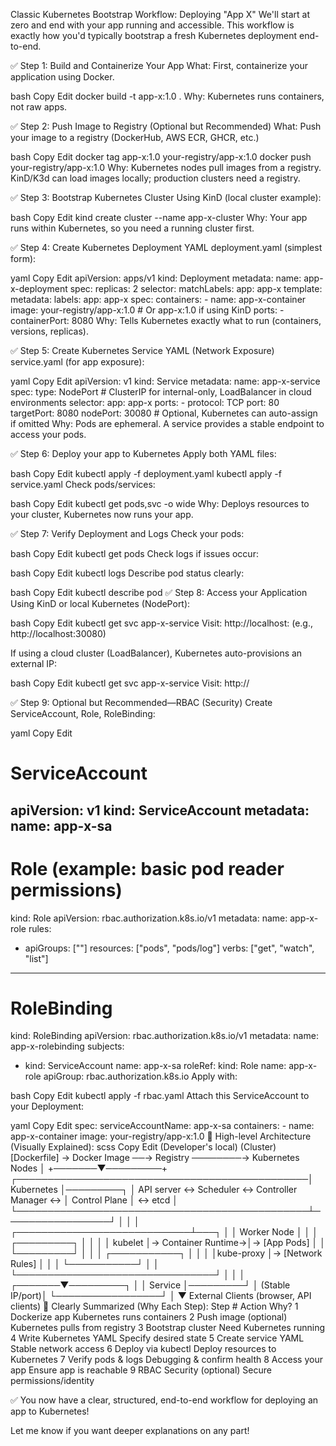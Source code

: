 Classic Kubernetes Bootstrap Workflow: Deploying "App X"
We'll start at zero and end with your app running and accessible. This workflow is exactly how you'd typically bootstrap a fresh Kubernetes deployment end-to-end.

✅ Step 1: Build and Containerize Your App
What:
First, containerize your application using Docker.

bash
Copy
Edit
docker build -t app-x:1.0 .
Why:
Kubernetes runs containers, not raw apps.

✅ Step 2: Push Image to Registry (Optional but Recommended)
What:
Push your image to a registry (DockerHub, AWS ECR, GHCR, etc.)

bash
Copy
Edit
docker tag app-x:1.0 your-registry/app-x:1.0
docker push your-registry/app-x:1.0
Why:
Kubernetes nodes pull images from a registry. KinD/K3d can load images locally; production clusters need a registry.

✅ Step 3: Bootstrap Kubernetes Cluster
Using KinD (local cluster example):

bash
Copy
Edit
kind create cluster --name app-x-cluster
Why:
Your app runs within Kubernetes, so you need a running cluster first.

✅ Step 4: Create Kubernetes Deployment YAML
deployment.yaml (simplest form):

yaml
Copy
Edit
apiVersion: apps/v1
kind: Deployment
metadata:
  name: app-x-deployment
spec:
  replicas: 2
  selector:
    matchLabels:
      app: app-x
  template:
    metadata:
      labels:
        app: app-x
    spec:
      containers:
        - name: app-x-container
          image: your-registry/app-x:1.0  # Or app-x:1.0 if using KinD
          ports:
            - containerPort: 8080
Why:
Tells Kubernetes exactly what to run (containers, versions, replicas).

✅ Step 5: Create Kubernetes Service YAML (Network Exposure)
service.yaml (for app exposure):

yaml
Copy
Edit
apiVersion: v1
kind: Service
metadata:
  name: app-x-service
spec:
  type: NodePort # ClusterIP for internal-only, LoadBalancer in cloud environments
  selector:
    app: app-x
  ports:
    - protocol: TCP
      port: 80
      targetPort: 8080
      nodePort: 30080  # Optional, Kubernetes can auto-assign if omitted
Why:
Pods are ephemeral. A service provides a stable endpoint to access your pods.

✅ Step 6: Deploy your app to Kubernetes
Apply both YAML files:

bash
Copy
Edit
kubectl apply -f deployment.yaml
kubectl apply -f service.yaml
Check pods/services:

bash
Copy
Edit
kubectl get pods,svc -o wide
Why:
Deploys resources to your cluster, Kubernetes now runs your app.

✅ Step 7: Verify Deployment and Logs
Check your pods:

bash
Copy
Edit
kubectl get pods
Check logs if issues occur:

bash
Copy
Edit
kubectl logs <pod-name>
Describe pod status clearly:

bash
Copy
Edit
kubectl describe pod <pod-name>
✅ Step 8: Access your Application
Using KinD or local Kubernetes (NodePort):

bash
Copy
Edit
kubectl get svc app-x-service
Visit: http://localhost:<nodePort> (e.g., http://localhost:30080)

If using a cloud cluster (LoadBalancer), Kubernetes auto-provisions an external IP:

bash
Copy
Edit
kubectl get svc app-x-service
Visit: http://<external-ip>

✅ Step 9: Optional but Recommended—RBAC (Security)
Create ServiceAccount, Role, RoleBinding:

yaml
Copy
Edit
# ServiceAccount
apiVersion: v1
kind: ServiceAccount
metadata:
  name: app-x-sa
---
# Role (example: basic pod reader permissions)
kind: Role
apiVersion: rbac.authorization.k8s.io/v1
metadata:
  name: app-x-role
rules:
  - apiGroups: [""]
    resources: ["pods", "pods/log"]
    verbs: ["get", "watch", "list"]
---
# RoleBinding
kind: RoleBinding
apiVersion: rbac.authorization.k8s.io/v1
metadata:
  name: app-x-rolebinding
subjects:
  - kind: ServiceAccount
    name: app-x-sa
roleRef:
  kind: Role
  name: app-x-role
  apiGroup: rbac.authorization.k8s.io
Apply with:

bash
Copy
Edit
kubectl apply -f rbac.yaml
Attach this ServiceAccount to your Deployment:

yaml
Copy
Edit
spec:
  serviceAccountName: app-x-sa
  containers:
    - name: app-x-container
      image: your-registry/app-x:1.0
📌 High-level Architecture (Visually Explained):
scss
Copy
Edit
(Developer's local)                (Cluster)
[Dockerfile] → Docker Image ──→ Registry ────────→ Kubernetes Nodes
                                                        │
                                                +───────▼─────────+
┌───────────────────────────────────────────────│ Kubernetes      │─────────┐
│ API server ↔ Scheduler ↔ Controller Manager ↔ │ Control Plane   │ ↔ etcd  │
└───────────────────────────────────────────────┴─────────────────┘         │
                                                        │                   │
                           ┌────────────────────────────┴───┐               │
                           │ Worker Node                    │               │
                           │ ┌─────────┐                    │               │
                           │ │ kubelet │→ Container Runtime→│→ [App Pods]   │
                           │ └─────────┘                    │               │
                           │ ┌───────────┐                  │               │
                           │ │kube-proxy │→ [Network Rules] │               │
                           │ └───────────┘                  │               │
                           └────────────────────────────────┘               │
                                                        │                   │
                                                ┌───────▼─────────┐         │
                                                │  Service        │─────────┘
                                                │ (Stable IP/port)│
                                                └─────────────────┘
                                                        │
                                                        ▼
                                                 External Clients
                                              (browser, API clients)
🎯 Clearly Summarized (Why Each Step):
Step #	Action	Why?
1	Dockerize app	Kubernetes runs containers
2	Push image (optional)	Kubernetes pulls from registry
3	Bootstrap cluster	Need Kubernetes running
4	Write Kubernetes YAML	Specify desired state
5	Create service YAML	Stable network access
6	Deploy via kubectl	Deploy resources to Kubernetes
7	Verify pods & logs	Debugging & confirm health
8	Access your app	Ensure app is reachable
9	RBAC Security (optional)	Secure permissions/identity

✅ You now have a clear, structured, end-to-end workflow for deploying an app to Kubernetes!

Let me know if you want deeper explanations on any part!

